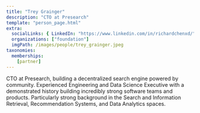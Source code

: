 ```yaml
---
title: "Trey Grainger"
description: "CTO at Presearch"
template: "person_page.html"
extra:
  socialLinks: { LinkedIn: "https://www.linkedin.com/in/richardchenxd/"}
  organizations: ["foundation"]
  imgPath: /images/people/trey_grainger.jpeg
taxonomies:
  memberships:
    [partner]
---
```


CTO at Presearch, building a decentralized search engine powered by community. Experienced Engineering and Data Science Executive with a demonstrated history building incredibly strong software teams and products. Particularly strong background in the Search and Information Retrieval, Recommendation Systems, and Data Analytics spaces.